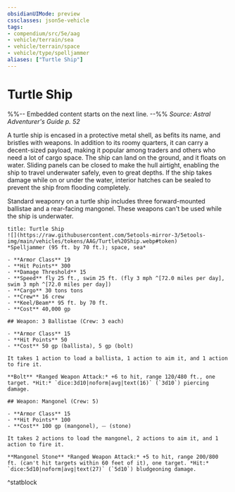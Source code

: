 ```yaml
---
obsidianUIMode: preview
cssclasses: json5e-vehicle
tags:
- compendium/src/5e/aag
- vehicle/terrain/sea
- vehicle/terrain/space
- vehicle/type/spelljammer
aliases: ["Turtle Ship"]
---
```

# Turtle Ship
%%-- Embedded content starts on the next line. --%%
*Source: Astral Adventurer's Guide p. 52*  

A turtle ship is encased in a protective metal shell, as befits its name, and bristles with weapons. In addition to its roomy quarters, it can carry a decent-sized payload, making it popular among traders and others who need a lot of cargo space. The ship can land on the ground, and it floats on water. Sliding panels can be closed to make the hull airtight, enabling the ship to travel underwater safely, even to great depths. If the ship takes damage while on or under the water, interior hatches can be sealed to prevent the ship from flooding completely.

Standard weaponry on a turtle ship includes three forward-mounted ballistae and a rear-facing mangonel. These weapons can't be used while the ship is underwater.

```ad-statblock
title: Turtle Ship
![](https://raw.githubusercontent.com/5etools-mirror-3/5etools-img/main/vehicles/tokens/AAG/Turtle%20Ship.webp#token)
*Spelljammer (95 ft. by 70 ft.); space, sea*

- **Armor Class** 19
- **Hit Points** 300
- **Damage Threshold** 15
- **Speed** fly 25 ft., swim 25 ft. (fly 3 mph ^[72.0 miles per day], swim 3 mph ^[72.0 miles per day])
- **Cargo** 30 tons tons
- **Crew** 16 crew
- **Keel/Beam** 95 ft. by 70 ft.
- **Cost** 40,000 gp

## Weapon: 3 Ballistae (Crew: 3 each)

- **Armor Class** 15
- **Hit Points** 50
- **Cost** 50 gp (ballista), 5 gp (bolt)

It takes 1 action to load a ballista, 1 action to aim it, and 1 action to fire it.

**Bolt** *Ranged Weapon Attack:* +6 to hit, range 120/480 ft., one target. *Hit:* `dice:3d10|noform|avg|text(16)` (`3d10`) piercing damage.

## Weapon: Mangonel (Crew: 5)

- **Armor Class** 15
- **Hit Points** 100
- **Cost** 100 gp (mangonel), ⏤ (stone)

It takes 2 actions to load the mangonel, 2 actions to aim it, and 1 action to fire it.

**Mangonel Stone** *Ranged Weapon Attack:* +5 to hit, range 200/800 ft. (can't hit targets within 60 feet of it), one target. *Hit:* `dice:5d10|noform|avg|text(27)` (`5d10`) bludgeoning damage.
```
^statblock